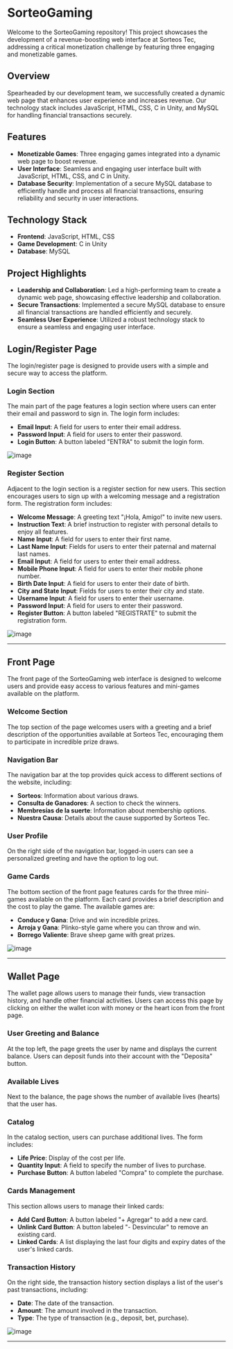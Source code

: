 # SorteoGaming

Welcome to the SorteoGaming repository! This project showcases the development of a revenue-boosting web interface at Sorteos Tec, addressing a critical monetization challenge by featuring three engaging and monetizable games.

## Overview

Spearheaded by our development team, we successfully created a dynamic web page that enhances user experience and increases revenue. Our technology stack includes JavaScript, HTML, CSS, C in Unity, and MySQL for handling financial transactions securely.

## Features

- **Monetizable Games**: Three engaging games integrated into a dynamic web page to boost revenue.
- **User Interface**: Seamless and engaging user interface built with JavaScript, HTML, CSS, and C in Unity.
- **Database Security**: Implementation of a secure MySQL database to efficiently handle and process all financial transactions, ensuring reliability and security in user interactions.

## Technology Stack

- **Frontend**: JavaScript, HTML, CSS
- **Game Development**: C in Unity
- **Database**: MySQL

## Project Highlights

- **Leadership and Collaboration**: Led a high-performing team to create a dynamic web page, showcasing effective leadership and collaboration.
- **Secure Transactions**: Implemented a secure MySQL database to ensure all financial transactions are handled efficiently and securely.
- **Seamless User Experience**: Utilized a robust technology stack to ensure a seamless and engaging user interface.


## Login/Register Page

The login/register page is designed to provide users with a simple and secure way to access the platform.

### Login Section

The main part of the page features a login section where users can enter their email and password to sign in. The login form includes:
- **Email Input**: A field for users to enter their email address.
- **Password Input**: A field for users to enter their password.
- **Login Button**: A button labeled "ENTRA" to submit the login form.

![image](https://github.com/FernandoRent/SorteoGaming/assets/134562558/554cbe1b-9ec2-450a-97ff-5ccc662dcb9d)


### Register Section

Adjacent to the login section is a register section for new users. This section encourages users to sign up with a welcoming message and a registration form. The registration form includes:
- **Welcome Message**: A greeting text "¡Hola, Amigo!" to invite new users.
- **Instruction Text**: A brief instruction to register with personal details to enjoy all features.
- **Name Input**: A field for users to enter their first name.
- **Last Name Input**: Fields for users to enter their paternal and maternal last names.
- **Email Input**: A field for users to enter their email address.
- **Mobile Phone Input**: A field for users to enter their mobile phone number.
- **Birth Date Input**: A field for users to enter their date of birth.
- **City and State Input**: Fields for users to enter their city and state.
- **Username Input**: A field for users to enter their username.
- **Password Input**: A field for users to enter their password.
- **Register Button**: A button labeled "REGISTRATE" to submit the registration form.

![image](https://github.com/FernandoRent/SorteoGaming/assets/134562558/5c40b0b0-55b1-4ed6-9cd9-dcb985912da7)

---

## Front Page

The front page of the SorteoGaming web interface is designed to welcome users and provide easy access to various features and mini-games available on the platform.

### Welcome Section

The top section of the page welcomes users with a greeting and a brief description of the opportunities available at Sorteos Tec, encouraging them to participate in incredible prize draws.

### Navigation Bar

The navigation bar at the top provides quick access to different sections of the website, including:
- **Sorteos**: Information about various draws.
- **Consulta de Ganadores**: A section to check the winners.
- **Membresías de la suerte**: Information about membership options.
- **Nuestra Causa**: Details about the cause supported by Sorteos Tec.

### User Profile

On the right side of the navigation bar, logged-in users can see a personalized greeting and have the option to log out.

### Game Cards

The bottom section of the front page features cards for the three mini-games available on the platform. Each card provides a brief description and the cost to play the game. The available games are:
- **Conduce y Gana**: Drive and win incredible prizes.
- **Arroja y Gana**: Plinko-style game where you can throw and win.
- **Borrego Valiente**: Brave sheep game with great prizes.

![image](https://github.com/FernandoRent/SorteoGaming/assets/134562558/fcda9ca4-33ad-46eb-a539-0e8a46b397f5)

---

## Wallet Page

The wallet page allows users to manage their funds, view transaction history, and handle other financial activities. Users can access this page by clicking on either the wallet icon with money or the heart icon from the front page.

### User Greeting and Balance

At the top left, the page greets the user by name and displays the current balance. Users can deposit funds into their account with the "Deposita" button.

### Available Lives

Next to the balance, the page shows the number of available lives (hearts) that the user has.

### Catalog

In the catalog section, users can purchase additional lives. The form includes:
- **Life Price**: Display of the cost per life.
- **Quantity Input**: A field to specify the number of lives to purchase.
- **Purchase Button**: A button labeled "Compra" to complete the purchase.

### Cards Management

This section allows users to manage their linked cards:
- **Add Card Button**: A button labeled "+ Agregar" to add a new card.
- **Unlink Card Button**: A button labeled "- Desvincular" to remove an existing card.
- **Linked Cards**: A list displaying the last four digits and expiry dates of the user's linked cards.

### Transaction History

On the right side, the transaction history section displays a list of the user's past transactions, including:
- **Date**: The date of the transaction.
- **Amount**: The amount involved in the transaction.
- **Type**: The type of transaction (e.g., deposit, bet, purchase).

![image](https://github.com/FernandoRent/SorteoGaming/assets/134562558/b63bdb83-ce51-46a6-a3ca-602a54342f90)

---





